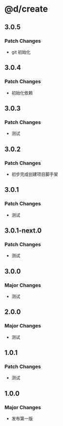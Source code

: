 # @d/create

## 3.0.5

### Patch Changes

- git 初始化

## 3.0.4

### Patch Changes

- 初始化依赖

## 3.0.3

### Patch Changes

- 测试

## 3.0.2

### Patch Changes

- 初步完成创建项目脚手架

## 3.0.1

### Patch Changes

- 测试

## 3.0.1-next.0

### Patch Changes

- 测试

## 3.0.0

### Major Changes

- 测试

## 2.0.0

### Major Changes

- 测试

## 1.0.1

### Patch Changes

- 测试

## 1.0.0

### Major Changes

- 发布第一版
